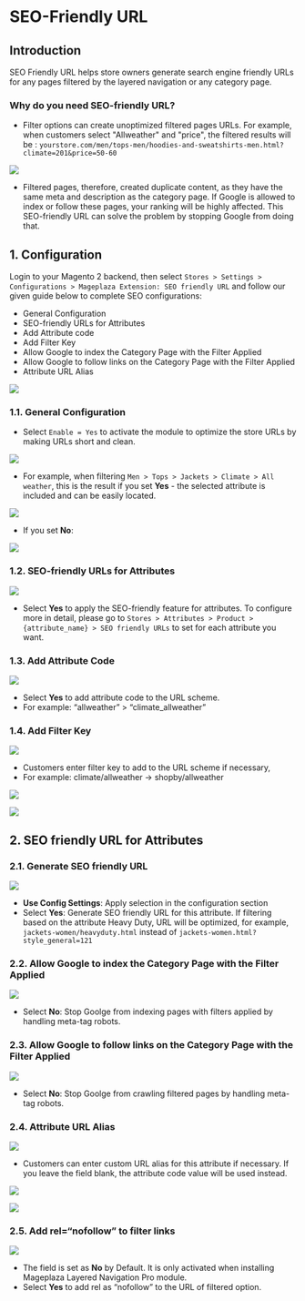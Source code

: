 # SEO-Friendly URL

## Introduction

SEO Friendly URL helps store owners generate search engine friendly URLs for any pages filtered by the layered navigation or any category page.

### Why do you need SEO-friendly URL?

- Filter options can create unoptimized filtered pages URLs. For example, when customers select "Allweather" and "price", the filtered results will be : `yourstore.com/men/tops-men/hoodies-and-sweatshirts-men.html?climate=201&price=50-60`

![](https://i.imgur.com/Q1MTDFO.png)

- Filtered pages, therefore, created duplicate content, as they have the same meta and description as the category page. If Google is allowed to index or follow these pages, your ranking will be highly affected. This SEO-friendly URL can solve the problem by stopping Google from doing that.

## 1. Configuration
Login to your Magento 2 backend, then select `Stores > Settings > Configurations > Mageplaza Extension: SEO friendly URL` and follow our given guide below to complete SEO configurations:

- General Configuration
- SEO-friendly URLs for Attributes
- Add Attribute code
- Add Filter Key
- Allow Google to index the Category Page with the Filter Applied
- Allow Google to follow links on the Category Page with the Filter Applied
- Attribute URL Alias

![](https://i.imgur.com/itPUR52.png)

### 1.1. General Configuration
- Select `Enable = Yes` to activate the module to optimize the store URLs by making URLs short and clean. 

![](https://i.imgur.com/OT7rOrZ.png)

- For example, when filtering `Men > Tops > Jackets > Climate > All weather`, this is the result if you set **Yes** - the selected attribute is included and can be easily located.

![](https://i.imgur.com/8opXwuc.png)

- If you set **No**:

![](https://i.imgur.com/uB8At6R.png)

### 1.2. SEO-friendly URLs for Attributes

![](https://i.imgur.com/QApm938.png)

- Select **Yes** to apply the SEO-friendly feature for attributes. To configure more in detail, please go to `Stores > Attributes > Product > {attribute_name} > SEO friendly URLs` to set for each attribute you want. 

### 1.3. Add Attribute Code

![](https://i.imgur.com/rMyIuWV.png)

- Select **Yes** to add attribute code to the URL scheme.
- For example: “allweather” > “climate_allweather”

### 1.4. Add Filter Key

![](https://i.imgur.com/Ddw2n27.png)

- Customers enter filter key to add to the URL scheme if necessary,
- For example: climate/allweather -> shopby/allweather

![](https://i.imgur.com/Kxee4JL.png)

![](https://i.imgur.com/oFp62Qr.png)

## 2. SEO friendly URL for Attributes

### 2.1. Generate SEO friendly URL

![](https://i.imgur.com/8M4FUVU.png)

- **Use Config Settings**: Apply selection in the configuration section
- Select **Yes**: Generate SEO friendly URL for this attribute. If filtering based on the attribute Heavy Duty, URL will be optimized, for example, `jackets-women/heavyduty.html` instead of `jackets-women.html?style_general=121`

### 2.2. Allow Google to index the Category Page with the Filter Applied

![](https://i.imgur.com/bZ1o1tF.png)

- Select **No**: Stop Goolge from indexing pages with filters applied by handling meta-tag robots.

### 2.3. Allow Google to follow links on the Category Page with the Filter Applied 

![](https://i.imgur.com/oOIbzAY.png)

- Select **No**: Stop Goolge from crawling filtered pages by handling meta-tag robots.

### 2.4. Attribute URL Alias

![](https://i.imgur.com/Fb8QFk6.png)

- Customers can enter custom URL alias for this attribute if necessary. If you leave the field blank, the attribute code value will be used instead.

![](https://i.imgur.com/VOyZNkU.png)

![](https://i.imgur.com/DGfGY1L.png)

### 2.5. Add rel=“nofollow” to filter links

![](https://i.imgur.com/DHLWxBY.png)

- The field is set as **No** by Default. It is only activated when installing Mageplaza Layered Navigation Pro module. 
- Select **Yes** to add rel as “nofollow” to the URL of filtered option.
